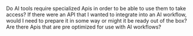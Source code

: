 Do AI tools require specialized Apis in order to be able to use them to take access? If there were an API that I wanted to integrate into an AI workflow, would I need to prepare it in some way or might it be ready out of the box? Are there Apis that are pre optimized for use with AI workflows?